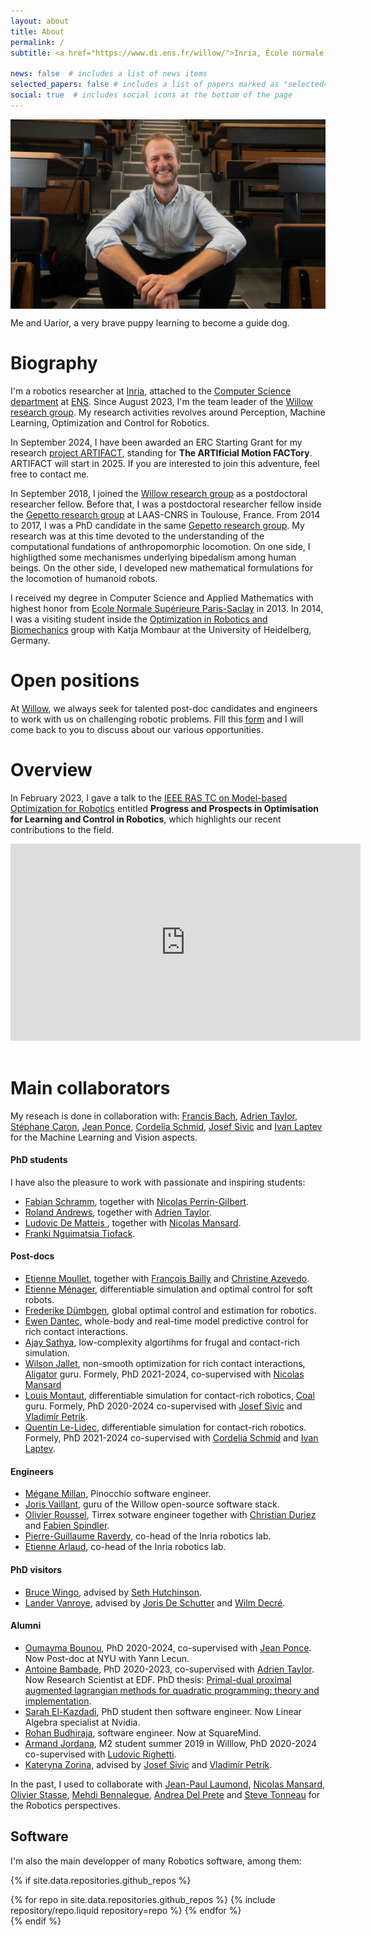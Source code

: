 ```yaml
---
layout: about
title: About
permalink: /
subtitle: <a href="https://www.di.ens.fr/willow/">Inria, École normale supérieure, Paris, France</a>.

news: false  # includes a list of news items
selected_papers: false # includes a list of papers marked as "selected={true}"
social: true  # includes social icons at the bottom of the page
---
```


<p align="center">
  <img src="../assets/img/juju_uaua.jpg" width="700" alt="Me and UaUa" align="center" data-zoomable/>
<div class="caption">
  Me and Uarior, a very brave puppy learning to become a guide dog.
</div>
</p>

# Biography

I'm a robotics researcher at [Inria](https://www.inria.fr/en), attached to the [Computer Science department](https://www.di.ens.fr) at [ENS](https://www.ens.fr).
Since August 2023, I'm the team leader of the [Willow research group](https://www.di.ens.fr/willow/).
My research activities revolves around Perception, Machine Learning, Optimization and Control for Robotics.

In September 2024, I have been awarded an ERC Starting Grant for my research [project ARTIFACT](https://www.inria.fr/en/autonomous-robots-erc-grants), standing for **The ARTIficial Motion FACTory**. 
ARTIFACT will start in 2025. If you are interested to join this adventure, feel free to contact me.

In September 2018, I joined the [Willow research group](https://www.di.ens.fr/willow/) as a postdoctoral researcher fellow.
Before that, I was a postdoctoral researcher fellow inside the [Gepetto research group](http://projects.laas.fr/gepetto/index.php) at LAAS-CNRS in Toulouse, France.
From 2014 to 2017, I was a PhD candidate in the same [Gepetto research group](http://projects.laas.fr/gepetto/index.php). 
My research was at this time devoted to the understanding of the computational fundations of anthropomorphic locomotion. On one side, I highligthed some mechanismes underlying bipedalism among human beings. On the other side, I developed new mathematical formulations for the locomotion of humanoid robots.

I received my degree in Computer Science and Applied Mathematics with highest honor from [Ecole Normale Supérieure Paris-Saclay](https://ens-paris-saclay.fr/version-anglaise/) in 2013. In 2014, I was a visiting student inside the [Optimization in Robotics and Biomechanics](http://www.ziti.uni-heidelberg.de/de/forschung/em-orb.html) group with Katja Mombaur at the University of Heidelberg, Germany. 

# Open positions

At [Willow](https://www.di.ens.fr/willow/), we always seek for talented post-doc candidates and engineers to work with us on challenging robotic problems.
Fill this [form](https://forms.gle/psFnCibYby3kw6nA8) and I will come back to you to discuss about our various opportunities.

# Overview

In February 2023, I gave a talk to the [IEEE RAS TC on Model-based Optimization for Robotics](https://www.tcoptrob.org/) entitled **Progress and Prospects in Optimisation for Learning and Control in Robotics**, which highlights our recent contributions to the field.

<center><iframe width="560" height="315" src="https://www.youtube-nocookie.com/embed/tG64oj5GrsE?start=57" title="YouTube video player" frameborder="0" allow="accelerometer; autoplay; clipboard-write; encrypted-media; gyroscope; picture-in-picture; web-share" allowfullscreen></iframe></center>
<br>

# Main collaborators

My reseach is done in collaboration with:
[Francis Bach](https://www.di.ens.fr/~fbach/), [Adrien Taylor](https://adrientaylor.github.io/), [Stéphane Caron](https://scaron.info/), [Jean Ponce](https://www.di.ens.fr/~ponce/), [Cordelia Schmid](https://thoth.inrialpes.fr/~schmid/), [Josef Sivic](https://www.di.ens.fr/~josef/) and [Ivan Laptev](https://www.di.ens.fr/~laptev/) for the Machine Learning and Vision aspects.

#### PhD students

I have also the pleasure to work with passionate and inspiring students:

- [Fabian Schramm](https://fr.linkedin.com/in/fabian-schramm-319919178), together with [Nicolas Perrin-Gilbert](https://www.isir.upmc.fr/personnel/perrin/?lang=en).
- [Roland Andrews](https://fr.linkedin.com/in/roland-andrews/fr?original_referer=https%3A%2F%2Fwww.google.com%2F), together with [Adrien Taylor](https://adrientaylor.github.io/).
- [Ludovic De Matteis ](https://fr.linkedin.com/in/ludovic-de-matteis-087a4a225), together with [Nicolas Mansard](http://projects.laas.fr/gepetto/index.php/Members/NicolasMansard).
- [Franki Nguimatsia Tiofack](https://fr.linkedin.com/in/frankinguimatsia).

#### Post-docs

- [Etienne Moullet](https://fr.linkedin.com/in/etienne-moullet-a133a752), together with [François Bailly](https://fbailly.github.io/) and [Christine Azevedo](https://fr.linkedin.com/in/christine-azevedo-31406a145).
- [Etienne Ménager](https://fr.linkedin.com/in/etienne-m%C3%A9nager-6679b7127), differentiable simulation and optimal control for soft robots. 
- [Frederike Dümbgen](https://duembgen.github.io/), global optimal control and estimation for robotics.
- [Ewen Dantec](https://edantec.github.io/), whole-body and real-time model predictive control for rich contact interactions.
- [Ajay Sathya](https://fr.linkedin.com/in/ajay-sathya-438b0144), low-complexity algortihms for frugal and contact-rich simulation.
- [Wilson Jallet](https://manifoldfr.github.io/), non-smooth optimization for rich contact interactions, [Aligator](https://github.com/Simple-Robotics/aligator) guru. Formely, PhD 2021-2024, co-supervised with [Nicolas Mansard](http://projects.laas.fr/gepetto/index.php/Members/NicolasMansard)
- [Louis Montaut](https://lmontaut.github.io/), differentiable simulation for contact-rich robotics, [Coal](https://github.com/coal-library/coal) guru. Formely, PhD 2020-2024 co-supervised with [Josef Sivic](https://www.di.ens.fr/~josef/) and [Vladimír Petrík](https://petrikvladimir.github.io/).
- [Quentin Le-Lidec](https://quentinll.github.io/), differentiable simulation for contact-rich robotics. Formely, PhD 2021-2024 co-supervised with [Cordelia Schmid](https://thoth.inrialpes.fr/~schmid/) and [Ivan Laptev](https://www.di.ens.fr/~laptev/).

#### Engineers

- [Mégane Millan](https://fr.linkedin.com/in/megane-millan-0a1791125), Pinocchio software engineer.
- [Joris Vaillant](https://github.com/jorisv), guru of the Willow open-source software stack.
- [Olivier Roussel](https://team.inria.fr/rainbow/olivier-roussel/), Tirrex sotware engineer together with [Christian Duriez](https://fr.linkedin.com/in/christian-duriez-5613094) and [Fabien Spindler](https://team.inria.fr/rainbow/fabien-spindler/).
- [Pierre-Guillaume Raverdy](https://fr.linkedin.com/in/pgraverdy), co-head of the Inria robotics lab.
- [Etienne Arlaud](https://fr.linkedin.com/in/etiennearlaud?original_referer=https%3A%2F%2Fwww.google.com%2F), co-head of the Inria robotics lab.

#### PhD visitors

- [Bruce Wingo](https://bwingo47.github.io/), advised by [Seth Hutchinson](https://faculty.cc.gatech.edu/~seth/).
- [Lander Vanroye](https://www.mech.kuleuven.be/en/pma/research/robotics/people/00116913), advised by [Joris De Schutter](https://scholar.google.be/citations?user=O7TuS8sAAAAJ&hl=nl&oi=ao) and [Wilm Decré](https://scholar.google.be/citations?user=ZgAnArUAAAAJ&hl=nl). 

#### Alumni

- [Oumayma Bounou](https://oumayb.github.io/), PhD 2020-2024, co-supervised with [Jean Ponce](https://www.di.ens.fr/~ponce/). Now Post-doc at NYU with Yann Lecun.
- [Antoine Bambade](https://bambade.github.io/), PhD 2020-2023, co-supervised with [Adrien Taylor](https://adrientaylor.github.io/). Now Research Scientist at EDF.
PhD thesis: [Primal-dual proximal augmented lagrangian methods for quadratic programming: theory and implementation](https://theses.fr/s253931?domaine=theses). 
- [Sarah El-Kazdadi](https://fr.linkedin.com/in/sarah-kazdadi-059b94210), PhD student then software engineer. Now Linear Algebra specialist at Nvidia.
- [Rohan Budhiraja](https://github.com/proyan), software engineer. Now at SquareMind.
- [Armand Jordana](https://www.linkedin.com/in/armand-jordana-0922b2152), M2 student summer 2019 in Willlow, PhD 2020-2024 co-supervised with [Ludovic Righetti](https://wp.nyu.edu/machinesinmotion/).
- [Kateryna Zorina](https://ua.linkedin.com/in/kateryna-zorina), advised by [Josef Sivic](https://www.di.ens.fr/~josef/) and [Vladimír Petrík](https://petrikvladimir.github.io/).

In the past, I used to collaborate with [Jean-Paul Laumond](http://homepages.laas.fr/jpl), [Nicolas Mansard](http://projects.laas.fr/gepetto/index.php/Members/NicolasMansard), [Olivier Stasse](https://homepages.laas.fr/ostasse/hugo/), [Mehdi Bennalegue](http://mehdi.benallegue.com), [Andrea Del Prete](https://andreadelprete.github.io/) and [Steve Tonneau](http://www.stevetonneau.fr) for the Robotics perspectives.

## Software

I'm also the main developper of many Robotics software, among them:

{% if site.data.repositories.github_repos %}
<div class="repositories d-flex flex-wrap flex-md-row flex-column justify-content-between align-items-center">
  {% for repo in site.data.repositories.github_repos %}
    {% include repository/repo.liquid repository=repo %}
  {% endfor %}
</div>
{% endif %}
